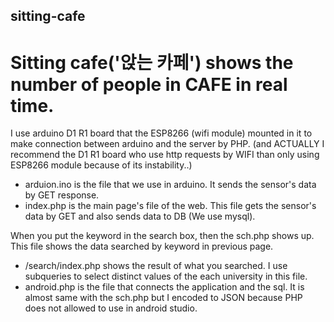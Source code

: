 ## sitting-cafe

# Sitting cafe('앉는 카페') shows the number of people in CAFE in real time. 

I use arduino D1 R1 board that the ESP8266 (wifi module) mounted in it to make connection between arduino and the server by PHP.
(and ACTUALLY I recommend the D1 R1 board who use http requests by WIFI than only using ESP8266 module because of its instability..)

- arduion.ino is the file that we use in arduino. It sends the sensor's data by GET response.
- index.php is the main page's file of the web. This file gets the sensor's data by GET and also sends data to DB (We use mysql).

When you put the keyword in the search box, then the sch.php shows up. This file shows the data searched by keyword in previous page.
- /search/index.php shows the result of what you searched. I use subqueries to select distinct values of the each university in this file.
- android.php is the file that connects the application and the sql. It is almost same with the sch.php but I encoded to JSON because PHP does not allowed to use in android studio. 

